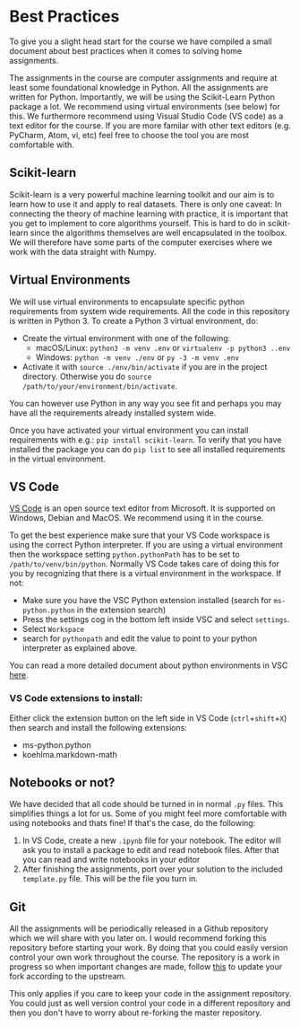 # Best Practices
To give you a slight head start for the course we have compiled a small document about best practices when it
comes to solving home assignments.

The assignments in the course are computer assignments and require at least some foundational knowledge in Python.
All the assignments are written for Python. Importantly, we will be using the Scikit-Learn Python package a lot.
We recommend using virtual environments (see below) for this. We furthermore recommend using Visual Studio Code (VS code)
as a text editor for the course. If you are more familar with other text editors (e.g. PyCharm, Atom, vi, etc) feel free to
choose the tool you are most comfortable with.

## Scikit-learn
Scikit-learn is a very powerful machine learning toolkit and our aim is to learn how to use it and apply to real datasets.  There is only one caveat:
In connecting the theory of machine learning with practice, it is important that you get to implement to core algorithms yourself.  This is hard to do in scikit-learn since the algorithms themselves are well encapsulated in the toolbox.  We will therefore have some parts of the computer exercises where we work with the data straight with Numpy.

## Virtual Environments
We will use virtual environments to encapsulate specific python requirements from system wide requirements.
All the code in this repository is written in Python 3. To create a Python 3 virtual environment, do:
* Create the virtual environment with one of the following:
    * macOS/Linux: `python3 -m venv .env` or `virtualenv -p python3 ..env`
    * Windows: `python -m venv ./env` or `py -3 -m venv .env`
* Activate it with `source ./env/bin/activate` if you are in the project directory. Otherwise you do `source /path/to/your/environment/bin/activate`.

You can however use Python in any way you see fit and perhaps you may have all the requirements already installed system wide.

Once you have activated your virtual environment you can install requirements with e.g.: `pip install scikit-learn`.
To verify that you have installed the package you can do `pip list` to see all installed requirements in the virtual environment.

## VS Code
[VS Code](https://code.visualstudio.com/) is an open source text editor from Microsoft. It is supported on Windows,
Debian and MacOS. We recommend using it in the course.

To get the best experience make sure that your VS Code workspace is using the correct Python interpreter. If you are using a virtual environment then the workspace setting `python.pythonPath` has to be set to `/path/to/venv/bin/python`. Normally VS Code takes care of doing this for you by recognizing that there is a virtual environment in the workspace. If not:
* Make sure you have the VSC Python extension installed (search for `ms-python.python` in the extension search)
* Press the settings cog in the bottom left inside VSC and select `settings`.
* Select `Workspace`
* search for `pythonpath` and edit the value to point to your python interpreter as explained above.

You can read a more detailed document about python environments in VSC [here](https://code.visualstudio.com/docs/python/environments).

### VS Code extensions to install:
Either click the extension button on the left side in VS Code (`ctrl`+`shift`+`X`) then search and install the following extensions:
* ms-python.python
* koehlma.markdown-math


## Notebooks or not?
We have decided that all code should be turned in in normal `.py` files. This simplifies things a lot for us. Some of you might feel more comfortable with using notebooks and thats fine! If that's the case, do the following:
1. In VS Code, create a new `.ipynb` file for your notebook. The editor will ask you to install a package to edit and read notebook files. After that you can read and write notebooks in your editor
2. After finishing the assignments, port over your solution to the included `template.py` file. This will be the file you turn in.


## Git
All the assignments will be periodically released in a Github repository which we will share with you later on. I would recommend forking this
repository before starting your work. By doing that you could easily version control your own work throughout the course. The repository is a
work in progress so when important changes are made, follow [this](https://help.github.com/en/github/collaborating-with-issues-and-pull-requests/syncing-a-fork)
to update your fork according to the upstream.

This only applies if you care to keep your code in the assignment repository. You could just as well version control your code in a different repository and
then you don't have to worry about re-forking the master repository.